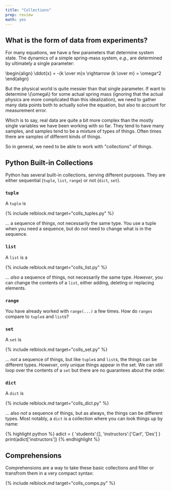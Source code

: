 ```yaml
---
title: "Collections"
prep: review
math: yes
---
```


## What is the form of data from experiments?

For many equations, we have a few parameters that determine system state.  The
dynamics of a simple spring-mass system, *e.g.*, are determined by ultimately
a single parameter:

\begin{align}
\ddot{x} = -{k \over m}x \rightarrow {k \over m} = \omega^2
\end{align}

But the physical world is quite messier than that single parameter.  If want to
determine \\(\omega\\) for some actual spring mass (ignoring that the actual
physics are more complicated than this idealization), we need to gather many
data points both to actually solve the equation, but also to account for
measurement error.

Which is to say, real data are quite a bit more complex than the mostly single
variables we have been working with so far.  They tend to have many samples, and
samples tend to be a mixture of types of things.  Often times there are samples
of different kinds of things.

So in general, we need to be able to work with \"collections\" of things.

## Python Built-in Collections

Python has several built-in collections, serving different purposes.  They are
either sequential (`tuple`, `list`, `range`) or not (`dict`, `set`).

### `tuple`

A `tuple` is

{% include relblock.md target="colls_tuples.py" %}

\... a sequence of things, not necessarily the same type.  You use a tuple when
you need a sequence, but do *not* need to change what is in the sequence.

### `list`

A `list` is a

{% include relblock.md target="colls_list.py" %}

\... *also* a sequence of things, not necessarily the same type.  *However*, you
can change the contents of a `list`, either adding, deleting or replacing elements.

### `range`

You have already worked with `range(...)` a few times.  How do `ranges` compare
to `tuple`s and `list`s?

### `set`

A `set` is

{% include relblock.md target="colls_set.py" %}

\... *not* a sequence of things, but like `tuple`s and `list`s, the things can
be different types.  *However*, only unique things appear in the set.  We can
still loop over the contents of a `set` but there are no guarantees about the order.

### `dict`

A `dict` is

{% include relblock.md target="colls_dict.py" %}

\... also *not* a sequence of things, but as always, the things can
be different types.  Most notably, a `dict` is a collection where you can look
things up by name:

{% highlight python %}
adict = { 'students':[], 'instructors':['Carl', 'Des'] }
print(adict['instructors'])
{% endhighlight %}

## Comprehensions

Comprehensions are a way to take these basic collections and filter or transfrom
them in a very compact syntax:

{% include relblock.md target="colls_comps.py" %}
